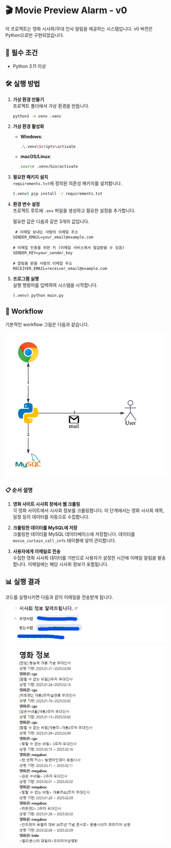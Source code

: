 # 🎬 Movie Preview Alarm - v0

이 프로젝트는 영화 시사회/무대 인사 알림을 제공하는 시스템입니다. v0 버전은 Python으로만 구현되었습니다.

## 🔧 필수 조건

- Python 3.11 이상

## 🛠️ 실행 방법

1. **가상 환경 만들기**  
   프로젝트 폴더에서 가상 환경을 만듭니다.

   ```bash
   python3 -m venv .venv
   ```

2. **가상 환경 활성화**  
   - **Windows**:
     ```bash
     .\.venv\Scripts\activate
     ```
   - **macOS/Linux**:
     ```bash
     source .venv/bin/activate
     ```

3. **필요한 패키지 설치**  
   `requirements.txt`에 정의된 의존성 패키지를 설치합니다.

   ```bash
   (.venv) pip install -r requirements.txt
   ```

4. **환경 변수 설정**  
   프로젝트 루트에 `.env` 파일을 생성하고 필요한 설정을 추가합니다. 
 
    필요한 값은 다음과 같은 3개의 값입니다.

   ```env
    # 이메일 보내는 사람의 이메일 주소
   SENDER_EMAIL=your_email@example.com

   # 이메일 인증을 위한 키 (이메일 서비스에서 발급받을 수 있음)
   SENDER_KEY=your_sender_key
   
   # 알림을 받을 사람의 이메일 주소
   RECEIVER_EMAIL=receiver_email@example.com
   ```

5. **프로그램 실행**  
   실행 명령어를 입력하여 시스템을 시작합니다.

   ```bash
   (.venv) python main.py
   ```

## 🔄 Workflow
기본적인 workflow 그림은 다음과 같습니다.

<p align="center">
  <img src="../assets/v0/workflow.png" alt="Workflow Diagram" />
</p>

### 📋 순서 설명

1. **영화 사이트 시사회 창에서 웹 크롤링**  
   각 영화 사이트에서 시사회 정보를 크롤링합니다. 이 단계에서는 영화 시사회 제목, 일정 등의 데이터를 자동으로 수집합니다.


2. **크롤링한 데이터를 MySQL에 저장**  
   크롤링한 데이터를 MySQL 데이터베이스에 저장합니다. 데이터를 `movie_curtain_call_info` 테이블에 넣어 관리합니다.


3. **사용자에게 이메일로 전송**  
   수집한 영화 시사회 데이터를 기반으로 사용자가 설정한 시간에 이메일 알림을 발송합니다. 이메일에는 해당 시사회 정보가 포함됩니다.


## 📊 실행 결과

코드를 실행시키면 다음과 같이 이메일을 전송받게 됩니다.

<p align="center">
  <img src="../assets/v0/email.png" alt="Workflow Diagram" />
</p>